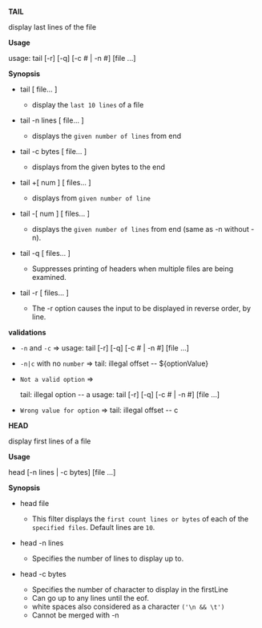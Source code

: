 **TAIL**

  display last lines of the file

**Usage**

  usage: tail  [-r] [-q] [-c # | -n #] [file ...]

**Synopsis**

  - tail [ file... ]

    * display the `last 10 lines` of a file

  - tail -n lines [ file... ]

    * displays the `given number of lines` from end
  
  - tail -c bytes [ file... ]
  
    * displays from the given bytes to the end 

  - tail +[ num ] [ files... ]

    * displays from `given number of line`

  - tail -[ num ] [ files... ]
    
    * displays the `given number of lines` from end (same as -n without -n).
  
  - tail -q [ files... ]

    * Suppresses printing of headers when multiple files are being examined.
  
  - tail -r [ files... ]

    * The -r option causes the input to be displayed in reverse order, by line.

**validations**
  * `-n` and `-c` => usage: tail  [-r] [-q] [-c # | -n #] [file ...]
  
  * `-n|c` with no `number` => tail: illegal offset -- ${optionValue}

  * `Not a valid option`  =>

    tail: illegal option -- a
    usage: tail  [-r] [-q] [-c # | -n #] [file ...]

  * `Wrong value for option` => tail: illegal offset -- c

**HEAD** 
  
  display first lines of a file

**Usage**

  head [-n lines | -c bytes] [file ...]


**Synopsis**

  - head file
    
    * This filter displays the `first count lines or bytes` of each of the `specified files`. Default lines are `10`.
  
  - head -n lines

    * Specifies the number of lines to display up to.

  - head -c bytes

    * Specifies the number of character to display in the firstLine
    * Can go up to any lines until the eof.
    * white spaces also considered as a character `('\n && \t')`
    * Cannot be merged with -n

